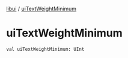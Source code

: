 [libui](index.md) / [uiTextWeightMinimum](./ui-text-weight-minimum.md)

# uiTextWeightMinimum

`val uiTextWeightMinimum: UInt`